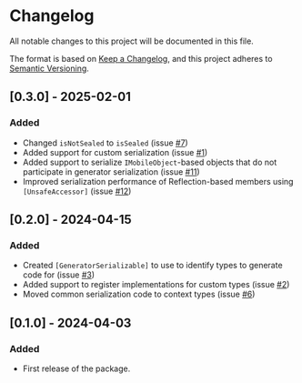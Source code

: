# Changelog

All notable changes to this project will be documented in this file.

The format is based on [Keep a Changelog](https://keepachangelog.com/en/1.1.0/),
and this project adheres to [Semantic Versioning](https://semver.org/spec/v2.0.0.html).

## [0.3.0] - 2025-02-01

### Added
* Changed `isNotSealed` to `isSealed` (issue [#7](https://github.com/JasonBock/CslaGeneratorSerialization/issues/7))
* Added support for custom serialization (issue [#1](https://github.com/JasonBock/CslaGeneratorSerialization/issues/1))
* Added support to serialize `IMobileObject`-based objects that do not participate in generator serialization (issue [#11](https://github.com/JasonBock/CslaGeneratorSerialization/issues/11))
* Improved serialization performance of Reflection-based members using `[UnsafeAccessor]` (issue [#12](https://github.com/JasonBock/CslaGeneratorSerialization/issues/12))

## [0.2.0] - 2024-04-15

### Added
* Created `[GeneratorSerializable]` to use to identify types to generate code for (issue [#3](https://github.com/JasonBock/CslaGeneratorSerialization/issues/3))
* Added support to register implementations for custom types (issue [#2](https://github.com/JasonBock/CslaGeneratorSerialization/issues/2))
* Moved common serialization code to context types (issue [#6](https://github.com/JasonBock/CslaGeneratorSerialization/issues/6))

## [0.1.0] - 2024-04-03

### Added
* First release of the package.
